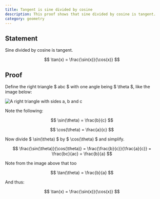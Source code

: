 ```yaml
---
title: Tangent is sine divided by cosine
description: This proof shows that sine divided by cosine is tangent.
category: geometry
---
```


## Statement

Sine divided by cosine is tangent.

$$ \tan(x) = \frac{\sin(x)}{\cos(x)} $$

## Proof

Define the right triangle $ abc $ with one angle being $ \theta $, like the image below:

![A right triangle with sides a, b and c](/proofs/tangent-sine-divided-by-cosine.svg)

Note the following:

$$ \sin(\theta) = \frac{b}{c} $$

$$ \cos(\theta) = \frac{a}{c} $$

Now divide $ \sin(\theta) $ by $ \cos(\theta) $ and simplify.

$$ \frac{\sin(\theta)}{\cos(\theta)} = \frac{\frac{b}{c}}{\frac{a}{c}} = \frac{bc}{ac} = \frac{b}{a} $$

Note from the image above that too

$$ \tan(\theta) = \frac{b}{a} $$

And thus:

$$ \tan(x) = \frac{\sin(x)}{\cos(x)} $$

